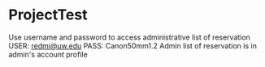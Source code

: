 # ProjectTest
Use username and password to access administrative list of reservation
USER: redmi@uw.edu
PASS: Canon50mm1.2
Admin list of reservation is in admin's account profile
